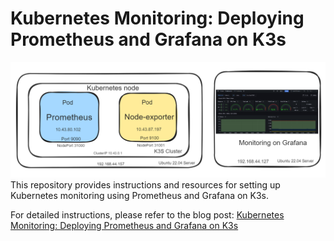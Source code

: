# Kubernetes Monitoring: Deploying Prometheus and Grafana on K3s
![Project](pic.png)
This repository provides instructions and resources for setting up Kubernetes monitoring using Prometheus and Grafana on K3s.

For detailed instructions, please refer to the blog post: [Kubernetes Monitoring: Deploying Prometheus and Grafana on K3s](https://autonetmate.com/nms/kubernetes-monitoring-deploying-prometheus-and-grafana-on-k3s/)
